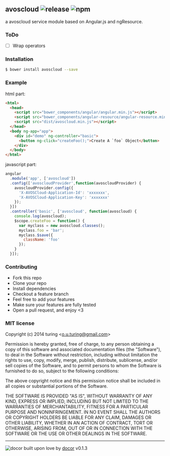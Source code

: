 ## avoscloud ![release](http://img.shields.io/github/release/turingou/avoscloud.svg?style=flat)&nbsp;![npm](http://img.shields.io/npm/v/angular-avoscloud.svg?style=flat)

a avoscloud service module based on Angular.js and ngResource.

### ToDo

- [ ] Wrap operators

### Installation
```bash
$ bower install avoscloud --save
```

### Example
html part:
```html
<html>
  <head>
    <script src="bower_components/angular/angular.min.js"></script>
    <script src="bower_components/angular-resource/angular-resource.min.js"></script>
    <script src="dist/avoscloud.min.js"></script>
  </head>
  <body ng-app="app">
    <div id="demo" ng-controller="basic">
      <button ng-click="createFoo();">Create A `foo` Object</button>
    </div>
  </body>
</html>
```

javascript part:

```javascript
angular
  .module('app', ['avoscloud'])
  .config(['avoscloudProvider',function(avoscloudProvider) {
    avoscloudProvider.config({
      'X-AVOSCloud-Application-Id': 'xxxxxxx',
      'X-AVOSCloud-Application-Key': 'xxxxxxx'
    });
  }])
  .controller('basic', ['avoscloud', function(avoscloud) {
    console.log(avoscloud);
    $scope.createFoo = function() {
      var myclass = new avoscloud.classes();
      myclass.foo = 'bar';
      myclass.$save({
        className: 'foo'
      });
    }
  }]);
```

### Contributing
- Fork this repo
- Clone your repo
- Install dependencies
- Checkout a feature branch
- Feel free to add your features
- Make sure your features are fully tested
- Open a pull request, and enjoy <3

### MIT license
Copyright (c) 2014 turing &lt;o.u.turing@gmail.com&gt;

Permission is hereby granted, free of charge, to any person obtaining a copy
of this software and associated documentation files (the &quot;Software&quot;), to deal
in the Software without restriction, including without limitation the rights
to use, copy, modify, merge, publish, distribute, sublicense, and/or sell
copies of the Software, and to permit persons to whom the Software is
furnished to do so, subject to the following conditions:

The above copyright notice and this permission notice shall be included in
all copies or substantial portions of the Software.

THE SOFTWARE IS PROVIDED &quot;AS IS&quot;, WITHOUT WARRANTY OF ANY KIND, EXPRESS OR
IMPLIED, INCLUDING BUT NOT LIMITED TO THE WARRANTIES OF MERCHANTABILITY,
FITNESS FOR A PARTICULAR PURPOSE AND NONINFRINGEMENT. IN NO EVENT SHALL THE
AUTHORS OR COPYRIGHT HOLDERS BE LIABLE FOR ANY CLAIM, DAMAGES OR OTHER
LIABILITY, WHETHER IN AN ACTION OF CONTRACT, TORT OR OTHERWISE, ARISING FROM,
OUT OF OR IN CONNECTION WITH THE SOFTWARE OR THE USE OR OTHER DEALINGS IN
THE SOFTWARE.

---
![docor](https://cdn1.iconfinder.com/data/icons/windows8_icons_iconpharm/26/doctor.png)
built upon love by [docor](https://github.com/turingou/docor.git) v0.1.3